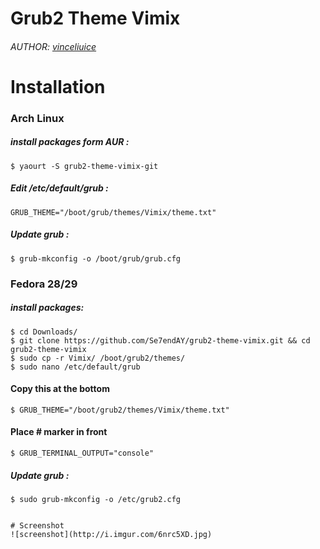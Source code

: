 # Grub2 Theme Vimix
###### AUTHOR: [vinceliuice](http://gnome-look.org/content/show.php/Grub-themes-vimix?content=169954)

# Installation
### Arch Linux
##### install packages form AUR :
```shell
$ yaourt -S grub2-theme-vimix-git
```
##### Edit /etc/default/grub :
```shell
GRUB_THEME="/boot/grub/themes/Vimix/theme.txt"
```
##### Update grub :
```shell
$ grub-mkconfig -o /boot/grub/grub.cfg
```
### Fedora 28/29
##### install packages:
```shell
$ cd Downloads/
$ git clone https://github.com/Se7endAY/grub2-theme-vimix.git && cd grub2-theme-vimix
$ sudo cp -r Vimix/ /boot/grub2/themes/ 
$ sudo nano /etc/default/grub
```
#### Copy this at the bottom 
```shell
$ GRUB_THEME="/boot/grub2/themes/Vimix/theme.txt"
```
#### Place # marker in front 
```shell
$ GRUB_TERMINAL_OUTPUT="console"
```
##### Update grub :
```shell
$ sudo grub-mkconfig -o /etc/grub2.cfg


# Screenshot
![screenshot](http://i.imgur.com/6nrc5XD.jpg)
